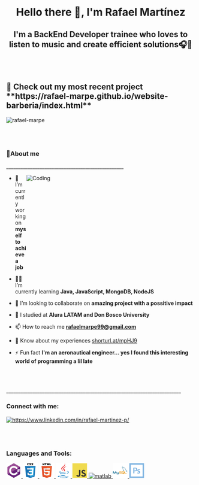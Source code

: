 <h1 align="center">Hello there 👋, I'm Rafael Martínez</h1>
<h2 align="center">I'm a BackEnd Developer trainee who loves to listen to music and create efficient solutions🎧📎</h2>

<br></br>
<h2 align="left"> 👻 Check out my most recent project **https://rafael-marpe.github.io/website-barberia/index.html**</h2>

<p align="left"> <img src="https://komarev.com/ghpvc/?username=rafael-marpe&label=Profile%20views&color=0e75b6&style=flat" alt="rafael-marpe" /> </p>

<br></br>
<h3>👾About me</h3>
<p>_________________________________________________</p>
<img align="right" alt="Coding" width="450" height="300" src="https://thumbs.gfycat.com/AppropriateFatKagu-max-1mb.gif">

   - 🌱 I’m currently working on **myself to achieve a job**

   - 👨‍💻 I’m currently learning **Java, JavaScript, MongoDB, NodeJS**

   - 👀 I’m looking to collaborate on **amazing project with a possitive impact**

   - 📓 I studied at **Alura LATAM and Don Bosco University**

   - 📫 How to reach me **rafaelmarpe99@gmail.com**

   - 📄 Know about my experiences [shorturl.at/mpHJ9](shorturl.at/mpHJ9)

   - ⚡ Fun fact **I'm an aeronautical engineer... yes I found this interesting world of programming a lil late**

<br></br>
<p>_________________________________________________________________________</p>

<h3 align="left">Connect with me:</h3>
<p align="left">
<a href="https://linkedin.com/in/https://www.linkedin.com/in/rafael-martinez-p/" target="blank"><img align="center" src="https://raw.githubusercontent.com/rahuldkjain/github-profile-readme-generator/master/src/images/icons/Social/linked-in-alt.svg" alt="https://www.linkedin.com/in/rafael-martinez-p/" height="30" width="40" /></a>
</p>
<br></br>
<h3 align="left">Languages and Tools:</h3>
<p align="left"> <a href="https://www.w3schools.com/cs/" target="_blank" rel="noreferrer"> <img src="https://raw.githubusercontent.com/devicons/devicon/master/icons/csharp/csharp-original.svg" alt="csharp" width="40" height="40"/> </a> <a href="https://www.w3schools.com/css/" target="_blank" rel="noreferrer"> <img src="https://raw.githubusercontent.com/devicons/devicon/master/icons/css3/css3-original-wordmark.svg" alt="css3" width="40" height="40"/> </a> <a href="https://www.w3.org/html/" target="_blank" rel="noreferrer"> <img src="https://raw.githubusercontent.com/devicons/devicon/master/icons/html5/html5-original-wordmark.svg" alt="html5" width="40" height="40"/> </a> <a href="https://www.java.com" target="_blank" rel="noreferrer"> <img src="https://raw.githubusercontent.com/devicons/devicon/master/icons/java/java-original.svg" alt="java" width="40" height="40"/> </a> <a href="https://developer.mozilla.org/en-US/docs/Web/JavaScript" target="_blank" rel="noreferrer"> <img src="https://raw.githubusercontent.com/devicons/devicon/master/icons/javascript/javascript-original.svg" alt="javascript" width="40" height="40"/> </a> <a href="https://www.mathworks.com/" target="_blank" rel="noreferrer"> <img src="https://upload.wikimedia.org/wikipedia/commons/2/21/Matlab_Logo.png" alt="matlab" width="40" height="40"/> </a> <a href="https://www.mysql.com/" target="_blank" rel="noreferrer"> <img src="https://raw.githubusercontent.com/devicons/devicon/master/icons/mysql/mysql-original-wordmark.svg" alt="mysql" width="40" height="40"/> </a> <a href="https://www.photoshop.com/en" target="_blank" rel="noreferrer"> <img src="https://raw.githubusercontent.com/devicons/devicon/master/icons/photoshop/photoshop-line.svg" alt="photoshop" width="40" height="40"/> </a> </p>





